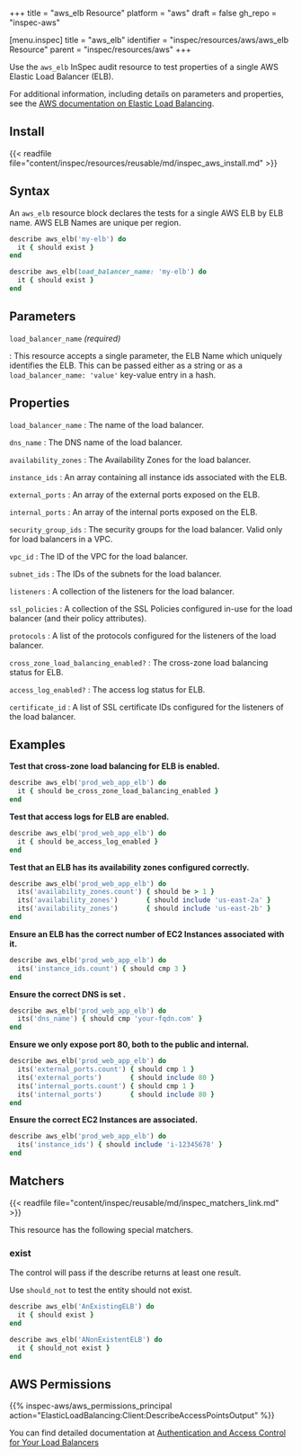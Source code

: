 +++
title = "aws_elb Resource"
platform = "aws"
draft = false
gh_repo = "inspec-aws"

[menu.inspec]
title = "aws_elb"
identifier = "inspec/resources/aws/aws_elb Resource"
parent = "inspec/resources/aws"
+++

Use the `aws_elb` InSpec audit resource to test properties of a single AWS Elastic Load Balancer (ELB).

For additional information, including details on parameters and properties, see the [AWS documentation on Elastic Load Balancing](https://docs.aws.amazon.com/elasticloadbalancing/latest/APIReference).

## Install

{{< readfile file="content/inspec/resources/reusable/md/inspec_aws_install.md" >}}

## Syntax

An `aws_elb` resource block declares the tests for a single AWS ELB by ELB name. AWS ELB Names are unique per region.

```ruby
describe aws_elb('my-elb') do
  it { should exist }
end
```

```ruby
describe aws_elb(load_balancer_name: 'my-elb') do
  it { should exist }
end
```

## Parameters

`load_balancer_name` _(required)_

: This resource accepts a single parameter, the ELB Name which uniquely identifies the ELB. 
  This can be passed either as a string or as a `load_balancer_name: 'value'` key-value entry in a hash.

## Properties

`load_balancer_name`
: The name of the load balancer.

`dns_name`
: The DNS name of the load balancer.

`availability_zones`
: The Availability Zones for the load balancer.

`instance_ids`
: An array containing all instance ids associated with the ELB.

`external_ports`
: An array of the external ports exposed on the ELB.

`internal_ports`
: An array of the internal ports exposed on the ELB.

`security_group_ids`
: The security groups for the load balancer. Valid only for load balancers in a VPC.

`vpc_id`
: The ID of the VPC for the load balancer.

`subnet_ids`
: The IDs of the subnets for the load balancer.

`listeners`
: A collection of the listeners for the load balancer.

`ssl_policies`
: A collection of the SSL Policies configured in-use for the load balancer (and their policy attributes).

`protocols`
: A list of the protocols configured for the listeners of the load balancer.

`cross_zone_load_balancing_enabled?`
: The cross-zone load balancing status for ELB.

`access_log_enabled?`
: The access log status for ELB.

`certificate_id`
: A list of SSL certificate IDs configured for the listeners of the load balancer.

## Examples

**Test that cross-zone load balancing for ELB is enabled.**

```ruby
describe aws_elb('prod_web_app_elb') do
  it { should be_cross_zone_load_balancing_enabled }
end
```

**Test that access logs for ELB are enabled.**

```ruby
describe aws_elb('prod_web_app_elb') do
  it { should be_access_log_enabled }
end
```

**Test that an ELB has its availability zones configured correctly.**

```ruby
describe aws_elb('prod_web_app_elb') do
  its('availability_zones.count') { should be > 1 }
  its('availability_zones')       { should include 'us-east-2a' }
  its('availability_zones')       { should include 'us-east-2b' }
end
```

**Ensure an ELB has the correct number of EC2 Instances associated with it.**

```ruby
describe aws_elb('prod_web_app_elb') do
  its('instance_ids.count') { should cmp 3 }
end
```

**Ensure the correct DNS is set .**

```ruby
describe aws_elb('prod_web_app_elb') do
  its('dns_name') { should cmp 'your-fqdn.com' }
end
```

**Ensure we only expose port 80, both to the public and internal.**

```ruby
describe aws_elb('prod_web_app_elb') do
  its('external_ports.count') { should cmp 1 }
  its('external_ports')       { should include 80 }
  its('internal_ports.count') { should cmp 1 }
  its('internal_ports')       { should include 80 }
end
```

**Ensure the correct EC2 Instances are associated.**

```ruby
describe aws_elb('prod_web_app_elb') do
  its('instance_ids') { should include 'i-12345678' }
end
```

## Matchers

{{< readfile file="content/inspec/reusable/md/inspec_matchers_link.md" >}}

This resource has the following special matchers.

### exist

The control will pass if the describe returns at least one result.

Use `should_not` to test the entity should not exist.

```ruby
describe aws_elb('AnExistingELB') do
  it { should exist }
end
```

```ruby
describe aws_elb('ANonExistentELB') do
  it { should_not exist }
end
```

## AWS Permissions

{{% inspec-aws/aws_permissions_principal action="ElasticLoadBalancing:Client:DescribeAccessPointsOutput" %}}

You can find detailed documentation at [Authentication and Access Control for Your Load Balancers](https://docs.aws.amazon.com/elasticloadbalancing/latest/userguide/load-balancer-authentication-access-control.html)

